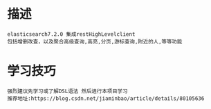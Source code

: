 # 描述
	elasticsearch7.2.0 集成restHighLevelclient
	包括增删改查，以及聚合高级查询,高亮,分页,游标查询,附近的人,等等功能
# 学习技巧
    强烈建议先学习或了解DSL语法 然后进行本项目学习
    推荐地址:https://blog.csdn.net/jiaminbao/article/details/80105636
